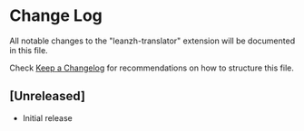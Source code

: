 # Change Log

All notable changes to the "leanzh-translator" extension will be documented in this file.

Check [Keep a Changelog](http://keepachangelog.com/) for recommendations on how to structure this file.

## [Unreleased]

- Initial release